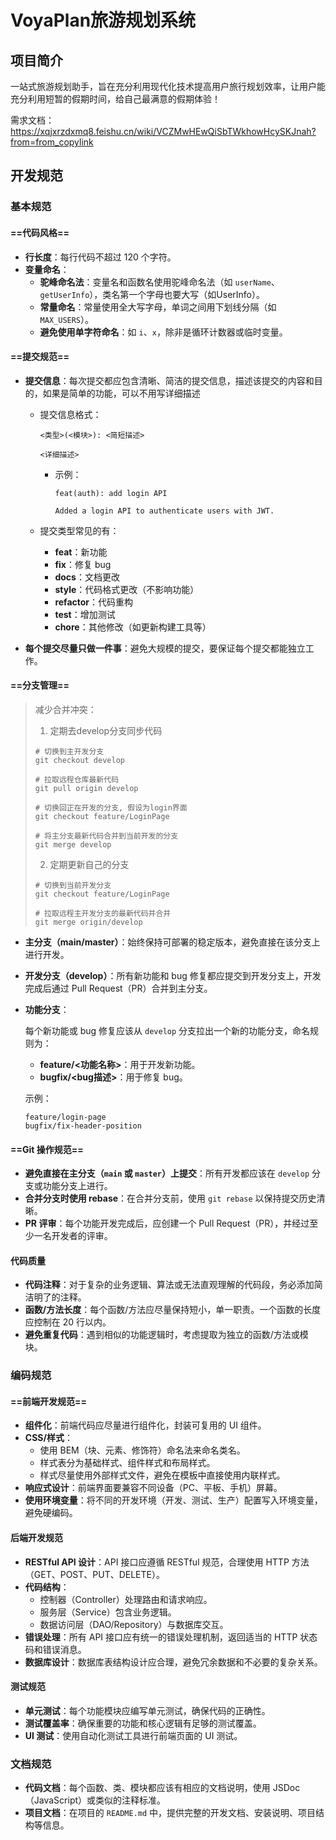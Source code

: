 # VoyaPlan旅游规划系统

## 项目简介

一站式旅游规划助手，旨在充分利用现代化技术提高用户旅行规划效率，让用户能充分利用短暂的假期时间，给自己最满意的假期体验！

需求文档：https://xqjxrzdxmq8.feishu.cn/wiki/VCZMwHEwQiSbTWkhowHcySKJnah?from=from_copylink

## 开发规范

### 基本规范

#### ==代码风格==

- **行长度**：每行代码不超过 120 个字符。
- **变量命名**：
  - **驼峰命名法**：变量名和函数名使用驼峰命名法（如 `userName`、`getUserInfo`），类名第一个字母也要大写（如UserInfo）。
  - **常量命名**：常量使用全大写字母，单词之间用下划线分隔（如 `MAX_USERS`）。
  - **避免使用单字符命名**：如 `i`、`x`，除非是循环计数器或临时变量。

#### ==提交规范==

- **提交信息**：每次提交都应包含清晰、简洁的提交信息，描述该提交的内容和目的，如果是简单的功能，可以不用写详细描述

  - 提交信息格式：

    ```
    <类型>(<模块>): <简短描述>
    
    <详细描述>
    ```

    - 示例：

      ```
      feat(auth): add login API
      
      Added a login API to authenticate users with JWT.
      ```

  - 提交类型常见的有：

    - **feat**：新功能
    - **fix**：修复 bug
    - **docs**：文档更改
    - **style**：代码格式更改（不影响功能）
    - **refactor**：代码重构
    - **test**：增加测试
    - **chore**：其他修改（如更新构建工具等）

- **每个提交尽量只做一件事**：避免大规模的提交，要保证每个提交都能独立工作。

#### ==分支管理==

> 减少合并冲突：
>
> 1. 定期去develop分支同步代码
>
> ```shell
> # 切换到主开发分支
> git checkout develop
> 
> # 拉取远程仓库最新代码
> git pull origin develop
> 
> # 切换回正在开发的分支, 假设为login界面
> git checkout feature/LoginPage
> 
> # 将主分支最新代码合并到当前开发的分支
> git merge develop
> ```
>
> 2. 定期更新自己的分支
>
> ```shell
> # 切换到当前开发分支
> git checkout feature/LoginPage
> 
> # 拉取远程主开发分支的最新代码并合并
> git merge origin/develop
> ```
>
> 

- **主分支（main/master）**：始终保持可部署的稳定版本，避免直接在该分支上进行开发。

- **开发分支（develop）**：所有新功能和 bug 修复都应提交到开发分支上，开发完成后通过 Pull Request（PR）合并到主分支。

- **功能分支**：

  每个新功能或 bug 修复应该从 `develop` 分支拉出一个新的功能分支，命名规则为：

  - **feature/<功能名称>**：用于开发新功能。
  - **bugfix/<bug描述>**：用于修复 bug。

  示例：

  ```
  feature/login-page
  bugfix/fix-header-position
  ```

#### ==Git 操作规范==

- **避免直接在主分支（`main` 或 `master`）上提交**：所有开发都应该在 `develop` 分支或功能分支上进行。
- **合并分支时使用 rebase**：在合并分支前，使用 `git rebase` 以保持提交历史清晰。
- **PR 评审**：每个功能开发完成后，应创建一个 Pull Request（PR），并经过至少一名开发者的评审。

#### 代码质量

- **代码注释**：对于复杂的业务逻辑、算法或无法直观理解的代码段，务必添加简洁明了的注释。
- **函数/方法长度**：每个函数/方法应尽量保持短小，单一职责。一个函数的长度应控制在 20 行以内。
- **避免重复代码**：遇到相似的功能逻辑时，考虑提取为独立的函数/方法或模块。

### 编码规范

#### ==前端开发规范==

- **组件化**：前端代码应尽量进行组件化，封装可复用的 UI 组件。
- **CSS/样式**：
  - 使用 BEM（块、元素、修饰符）命名法来命名类名。
  - 样式表分为基础样式、组件样式和布局样式。
  - 样式尽量使用外部样式文件，避免在模板中直接使用内联样式。
- **响应式设计**：前端界面要兼容不同设备（PC、平板、手机）屏幕。
- **使用环境变量**：将不同的开发环境（开发、测试、生产）配置写入环境变量，避免硬编码。

#### 后端开发规范

- **RESTful API 设计**：API 接口应遵循 RESTful 规范，合理使用 HTTP 方法（GET、POST、PUT、DELETE）。
- **代码结构**：
  - 控制器（Controller）处理路由和请求响应。
  - 服务层（Service）包含业务逻辑。
  - 数据访问层（DAO/Repository）与数据库交互。
- **错误处理**：所有 API 接口应有统一的错误处理机制，返回适当的 HTTP 状态码和错误消息。
- **数据库设计**：数据库表结构设计应合理，避免冗余数据和不必要的复杂关系。

#### 测试规范

- **单元测试**：每个功能模块应编写单元测试，确保代码的正确性。
- **测试覆盖率**：确保重要的功能和核心逻辑有足够的测试覆盖。
- **UI 测试**：使用自动化测试工具进行前端页面的 UI 测试。

### 文档规范

- **代码文档**：每个函数、类、模块都应该有相应的文档说明，使用 JSDoc（JavaScript）或类似的注释标准。
- **项目文档**：在项目的 `README.md` 中，提供完整的开发文档、安装说明、项目结构等信息。